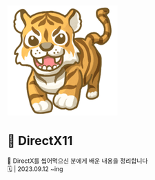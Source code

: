 
![TeacherImg](resources/Rookiss.png)  
# 💫 DirectX11 
🤔 DirectX를 씹어먹으신 분에게 배운 내용을 정리합니다   
🗓️ | 2023.09.12 ~ing